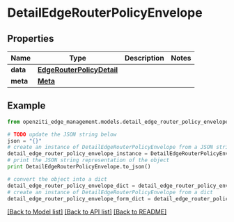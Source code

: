 # DetailEdgeRouterPolicyEnvelope


## Properties
Name | Type | Description | Notes
------------ | ------------- | ------------- | -------------
**data** | [**EdgeRouterPolicyDetail**](EdgeRouterPolicyDetail.md) |  | 
**meta** | [**Meta**](Meta.md) |  | 

## Example

```python
from openziti_edge_management.models.detail_edge_router_policy_envelope import DetailEdgeRouterPolicyEnvelope

# TODO update the JSON string below
json = "{}"
# create an instance of DetailEdgeRouterPolicyEnvelope from a JSON string
detail_edge_router_policy_envelope_instance = DetailEdgeRouterPolicyEnvelope.from_json(json)
# print the JSON string representation of the object
print DetailEdgeRouterPolicyEnvelope.to_json()

# convert the object into a dict
detail_edge_router_policy_envelope_dict = detail_edge_router_policy_envelope_instance.to_dict()
# create an instance of DetailEdgeRouterPolicyEnvelope from a dict
detail_edge_router_policy_envelope_form_dict = detail_edge_router_policy_envelope.from_dict(detail_edge_router_policy_envelope_dict)
```
[[Back to Model list]](../README.md#documentation-for-models) [[Back to API list]](../README.md#documentation-for-api-endpoints) [[Back to README]](../README.md)



